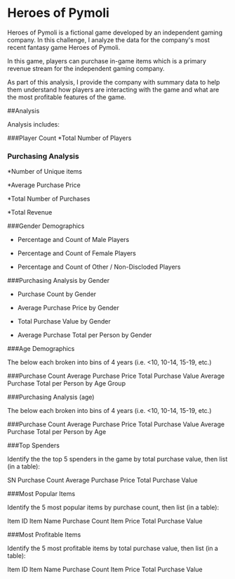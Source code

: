 # Heroes of Pymoli

Heroes of Pymoli is a fictional game developed by an independent gaming company.  In this challenge, I analyze the data for the company's most recent fantasy game Heroes of Pymoli.

In this game, players can purchase in-game items which is a primary revenue stream for the independent gaming company.

As part of this analysis, I provide the company with summary data to help them understand how players are interacting with the game and what are the most profitable features of the game.

##Analysis

Analysis includes:

###Player Count
*Total Number of Players

### Purchasing Analysis
*Number of Unique items
 
*Average Purchase Price
 
*Total Number of Purchases
 
*Total Revenue

###Gender Demographics
* Percentage and Count of Male Players
 
* Percentage and Count of Female Players
 
* Percentage and Count of Other / Non-Discloded Players

###Purchasing Analysis by Gender
 
* Purchase Count by Gender
 
* Average Purchase Price by Gender
 
* Total Purchase Value by Gender
 
* Average Purchase Total per Person by Gender

###Age Demographics

The below each broken into bins of 4 years (i.e. <10, 10-14, 15-19, etc.)

###Purchase Count
Average Purchase Price
Total Purchase Value
Average Purchase Total per Person by Age Group

###Purchasing Analysis (age)

The below each broken into bins of 4 years (i.e. <10, 10-14, 15-19, etc.)

###Purchase Count
Average Purchase Price
Total Purchase Value
Average Purchase Total per Person by Age

###Top Spenders

Identify the the top 5 spenders in the game by total purchase value, then list (in a table):

SN
Purchase Count
Average Purchase Price
Total Purchase Value

###Most Popular Items

Identify the 5 most popular items by purchase count, then list (in a table):

Item ID
Item Name
Purchase Count
Item Price
Total Purchase Value

###Most Profitable Items

Identify the 5 most profitable items by total purchase value, then list (in a table):

Item ID
Item Name
Purchase Count
Item Price
Total Purchase Value